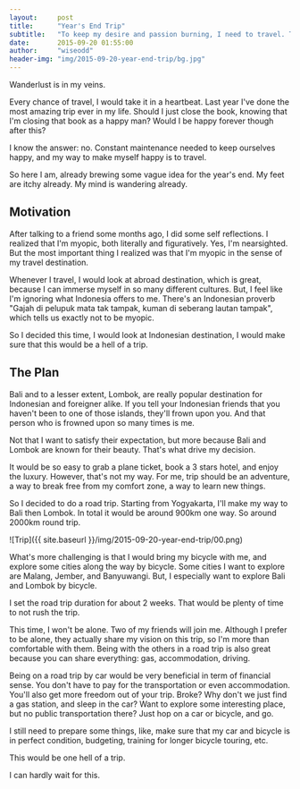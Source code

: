 ```yaml
---
layout:     post
title:      "Year's End Trip"
subtitle:   "To keep my desire and passion burning, I need to travel. This is my plan for this year's end trip."
date:       2015-09-20 01:55:00
author:     "wiseodd"
header-img: "img/2015-09-20-year-end-trip/bg.jpg"
---
```


Wanderlust is in my veins. 

Every chance of travel, I would take it in a heartbeat. Last year I've done the most amazing trip ever in my life. Should I just close the book, knowing that I'm closing that book as a happy man? Would I be happy forever though after this?

I know the answer: no. Constant maintenance needed to keep ourselves happy, and my way to make myself happy is to travel.

So here I am, already brewing some vague idea for the year's end. My feet are itchy already. My mind is wandering already.

<h2 class="section-header">Motivation</h2>

After talking to a friend some months ago, I did some self reflections. I realized that I'm myopic, both literally and figuratively. Yes, I'm nearsighted. But the most important thing I realized was that I'm myopic in the sense of my travel destination.

Whenever I travel, I would look at abroad destination, which is great, because I can immerse myself in so many different cultures. But, I feel like I'm ignoring what Indonesia offers to me. There's an Indonesian proverb "Gajah di pelupuk mata tak tampak, kuman di seberang lautan tampak", which tells us exactly not to be myopic.

So I decided this time, I would look at Indonesian destination, I would make sure that this would be a hell of a trip. 

<h2 class="section-header">The Plan</h2>

Bali and to a lesser extent, Lombok, are really popular destination for Indonesian and foreigner alike. If you tell your Indonesian friends that you haven't been to one of those islands, they'll frown upon you. And that person who is frowned upon so many times is me.

Not that I want to satisfy their expectation, but more because Bali and Lombok are known for their beauty. That's what drive my decision.

It would be so easy to grab a plane ticket, book a 3 stars hotel, and enjoy the luxury. However, that's not my way. For me, trip should be an adventure, a way to break free from my comfort zone, a way to learn new things. 

So I decided to do a road trip. Starting from Yogyakarta, I'll make my way to Bali then Lombok. In total it would be around 900km one way. So around 2000km round trip.

![Trip]({{ site.baseurl }}/img/2015-09-20-year-end-trip/00.png)

What's more challenging is that I would bring my bicycle with me, and explore some cities along the way by bicycle. Some cities I want to explore are Malang, Jember, and Banyuwangi. But, I especially want to explore Bali and Lombok by bicycle.

I set the road trip duration for about 2 weeks. That would be plenty of time to not rush the trip.

This time, I won't be alone. Two of my friends will join me. Although I prefer to be alone, they actually share my vision on this trip, so I'm more than comfortable with them. Being with the others in a road trip is also great because you can share everything: gas, accommodation, driving.

Being on a road trip by car would be very beneficial in term of financial sense. You don't have to pay for the transportation or even accommodation. You'll also get more freedom out of your trip. Broke? Why don't we just find a gas station, and sleep in the car? Want to explore some interesting place, but no public transportation there? Just hop on a car or bicycle, and go.

I still need to prepare some things, like, make sure that my car and bicycle is in perfect condition, budgeting, training for longer bicycle touring, etc.

This would be one hell of a trip.

I can hardly wait for this.